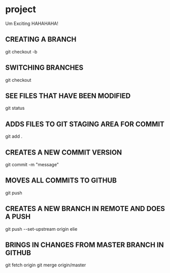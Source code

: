 # project
Um Exciting HAHAHAHA!

## CREATING A BRANCH
git checkout -b <branchname>

## SWITCHING BRANCHES
git checkout <branchname>

## SEE FILES THAT HAVE BEEN MODIFIED
git status

## ADDS FILES TO GIT STAGING AREA FOR COMMIT
git add .

## CREATES A NEW COMMIT VERSION
git commit -m "message"

## MOVES ALL COMMITS TO GITHUB
git push

## CREATES A NEW BRANCH IN REMOTE AND DOES A PUSH
git push --set-upstream origin elie

## BRINGS IN CHANGES FROM MASTER BRANCH IN GITHUB
git fetch origin
git merge origin/master
